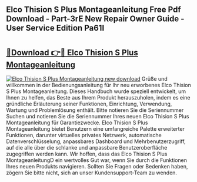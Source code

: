 ## Elco Thision S Plus Montageanleitung Free Pdf Download - Part-3rE New Repair Owner Guide - User Service Edition Pa61I

# <h2><a href="http://df760o.blite.top/?on=Elco+Thision+S+Plus+Montageanleitung">🔗Download 👉🔴 Elco Thision S Plus Montageanleitung</a></h2>

[![Elco Thision S Plus Montageanleitung new download](https://i.imgur.com/lujVjoI.png)](http://df760o.blite.top/?on=Elco+Thision+S+Plus+Montageanleitung)
Grüße und willkommen in der Bedienungsanleitung für Ihr neu erworbenes Elco Thision S Plus Montageanleitung. Dieses Handbuch wurde speziell entwickelt, um Ihnen zu helfen, das Beste aus Ihrem Produkt herauszuholen, indem es eine gründliche Erläuterung seiner Funktionen, Einrichtung, Verwendung, Wartung und Problemlösung enthält. Bitte notieren Sie die Seriennummer Suchen und notieren Sie die Seriennummer Ihres neuen Elco Thision S Plus Montageanleitung für Garantiezwecke. Elco Thision S Plus Montageanleitung bietet Benutzern eine umfangreiche Palette erweiterter Funktionen, darunter virtuelles privates Netzwerk, automatische Datenverschlüsselung, anpassbares Dashboard und Mehrbenutzerzugriff, auf die alle über die schlanke und anpassbare Benutzeroberfläche zugegriffen werden kann. Wir hoffen, dass das Elco Thision S Plus MontageanleitungD ein wertvolles Gut war, wenn Sie durch die Funktionen Ihres neuen Produkts navigieren. Sollten Sie Fragen oder Bedenken haben, zögern Sie bitte nicht, sich an unser Kundensupport-Team zu wenden.
